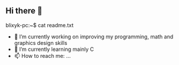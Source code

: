 ## Hi there 👋


blixyk-pc:~$ cat readme.txt
- 🔭 I’m currently working on improving my programming, math and graphics design skills
- 🌱 I’m currently learning mainly C 
- 📫 How to reach me: ...

<!--
**blixyk/blixyk** is a ✨ _special_ ✨ repository because its `README.md` (this file) appears on your GitHub profile.

Here are some ideas to get you started:

- 🔭 I’m currently working on ...
- 🌱 I’m currently learning ...
- 👯 I’m looking to collaborate on ...
- 🤔 I’m looking for help with ...
- 💬 Ask me about ...
- 📫 How to reach me: ...
- 😄 Pronouns: ...
- ⚡ Fun fact: ...
-->
